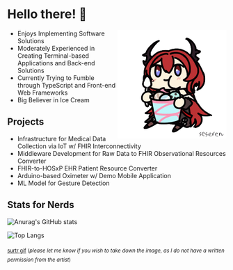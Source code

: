 # Hello there! 👋
<img align="right" src="https://github.com/razyoboy/razyoboy/blob/main/img/arknights-surtr.gif" width="250" height="250" />

* Enjoys Implementing Software Solutions
* Moderately Experienced in Creating Terminal-based Applications and Back-end Solutions
* Currently Trying to Fumble through TypeScript and Front-end Web Frameworks
* Big Believer in Ice Cream

## Projects
* Infrastructure for Medical Data Collection via IoT w/ FHIR Interconnectivity
* Middleware Development for Raw Data to FHIR Observational Resources Converter
* FHIR-to-HOSxP EHR Patient Resource Converter
* Arduino-based Oximeter w/ Demo Mobile Application
* ML Model for Gesture Detection

## Stats for Nerds
![Anurag's GitHub stats](https://github-readme-stats-dusky-kappa-21.vercel.app/api?username=razyoboy&show_icons=true&count_private=true&theme=transparent&hide_rank=true)

![Top Langs](https://github-readme-stats-dusky-kappa-21.vercel.app/api/top-langs/?username=razyoboy&layout=compact&hide=jupyter%20notebook,c,c%2B%2B,css,makefile,cmake,html,processing,purebasic,less&langs_count=10&hide_progress=true&theme=transparent)

<sub>[surtr gif](https://twitter.com/seseren_kr)
(*please let me know if you wish to take down the image, as I do not have a written permission from the artist*)<sub>
